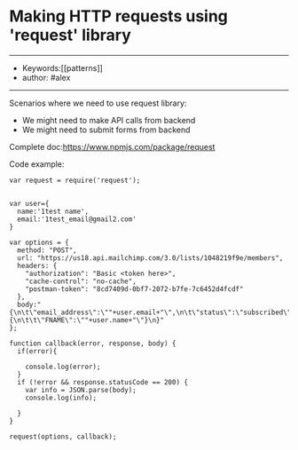 # Making HTTP requests using 'request' library
---
- Keywords:[[patterns]]
- author: #alex
---
Scenarios where we need to use request library:  
- We might need to make API calls from backend  
- We might need to submit forms from backend

Complete doc:https://www.npmjs.com/package/request

Code example:  
```
var request = require('request');
 

var user={
  name:'1test name',
  email:'1test_email@gmail2.com'
}

var options = {
  method: "POST",
  url: "https://us18.api.mailchimp.com/3.0/lists/1048219f9e/members",
  headers: {
    "authorization": "Basic <token here>",
    "cache-control": "no-cache",
    "postman-token": "8cd7409d-0bf7-2072-b7fe-7c6452d4fcdf"
  },
  body:"{\n\t\"email_address\":\""+user.email+"\",\n\t\"status\":\"subscribed\",\n\t\"merge_fields\":{\n\t\t\"FNAME\":\""+user.name+"\"}\n}"
};
 
function callback(error, response, body) {
  if(error){

    console.log(error);
  }
  if (!error && response.statusCode == 200) {
    var info = JSON.parse(body);
    console.log(info);

  }
}
 
request(options, callback);

```
